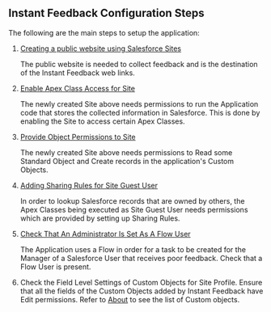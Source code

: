 ## Instant Feedback Configuration Steps

The following are the main steps to setup the application:
1. [Creating a public website using Salesforce Sites](https://rkalbag.github.io/instant-feedback-docs/#/./configure/Create%20A%20New%20Salesforce%20Site)

	The public website is needed to collect feedback and is the destination of the Instant Feedback web links.
1. [Enable Apex Class Access for Site](https://rkalbag.github.io/instant-feedback-docs/#/./configure/Enable%20Apex%20Class%20Access%20For%20Site)

	The newly created Site above needs permissions to run the Application code that stores the collected information in Salesforce. This is done by enabling the Site to access certain Apex Classes.
1. [Provide Object Permissions to Site](https://rkalbag.github.io/instant-feedback-docs/#/./configure/Provide%20Object%20Permissions%20to%20Site)

	The newly created Site above needs permissions to Read some Standard Object and Create records in the application's Custom Objects.
1. [Adding Sharing Rules for Site Guest User](https://rkalbag.github.io/instant-feedback-docs/#/./configure/Add%20Sharing%20Rules)

	In order to lookup Salesforce records that are owned by others, the Apex Classes being executed as Site Guest User needs permissions which are provided by setting up Sharing Rules.
1. [Check That An Administrator Is Set As A Flow User](https://rkalbag.github.io/instant-feedback-docs/#/./configure/Check%20Flow%20User%20Is%20Set)

	The Application uses a Flow in order for a task to be created for the Manager of a Salesforce User that receives poor feedback. Check that a Flow User is present.
1. Check the Field Level Settings of Custom Objects for Site Profile. Ensure that all the fields of the Custom Objects added by Instant Feedback have Edit permissions. Refer to [About](https://rkalbag.github.io/instant-feedback-docs/#/./about/index) to see the list of Custom objects.
